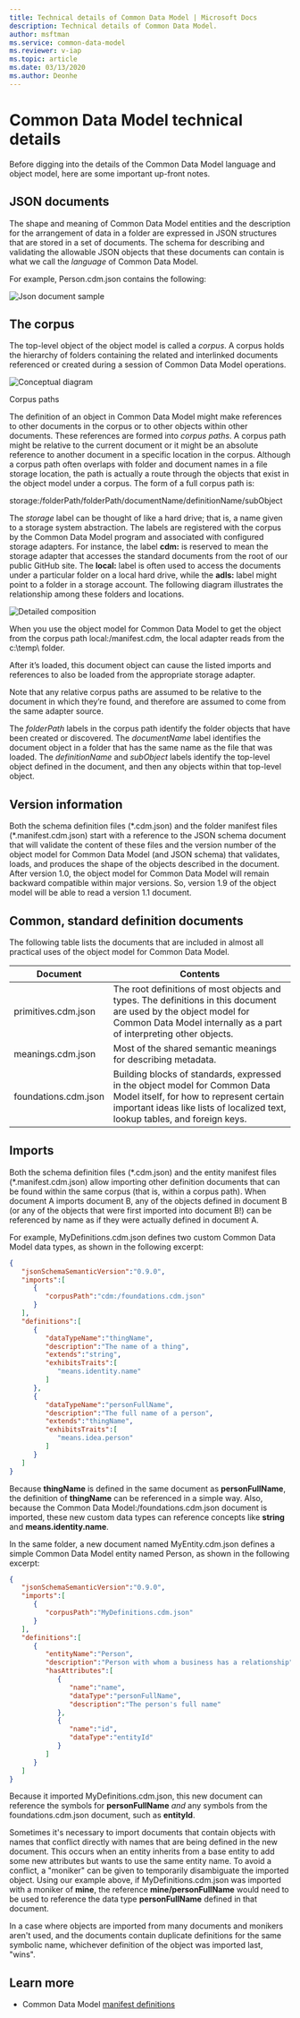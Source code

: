 ```yaml
---
title: Technical details of Common Data Model | Microsoft Docs
description: Technical details of Common Data Model.
author: msftman
ms.service: common-data-model
ms.reviewer: v-iap
ms.topic: article
ms.date: 03/13/2020
ms.author: Deonhe
---
```



# Common Data Model technical details

Before digging into the details of the Common Data Model language and object model, here are some important up-front notes.

## JSON documents


The shape and meaning of Common Data Model entities and the description for the arrangement of data in a folder are expressed in JSON structures that are stored in a set of documents. The schema for describing and validating the allowable JSON objects that these documents can contain is what we call the *language* of Common Data Model.

For example, Person.cdm.json contains the following:

![Json document sample](../media/sdk/technical-details/json-doc-sample.png) 

## The corpus

The top-level object of the object model is called a *corpus*. A corpus holds the hierarchy of folders containing the related and interlinked documents referenced or created during a session of Common Data Model operations.


![Conceptual diagram](../media/sdk/technical-details/conceptual-corpus-diagram.png) 

Corpus paths

The definition of an object in Common Data Model might make references to other documents in the corpus or to other objects within other documents. These references are formed into *corpus paths*. A corpus path might be relative to
the current document or it might be an absolute reference to another document in a specific location in the corpus. Although a corpus path often overlaps with folder and document names in a file storage location, the path is actually a
route through the objects that exist in the object model under a corpus. The form of a full corpus path is:

storage:/folderPath/folderPath/documentName/definitionName/subObject

The *storage* label can be thought of like a hard drive; that is, a name given to a storage system abstraction. The labels are registered with the corpus by the Common Data Model program and associated with configured storage adapters.
For instance, the label **cdm:** is reserved to mean the storage adapter that accesses the standard documents from the root of our public GitHub site. The **local:** label is often used to access the documents under a particular folder
on a local hard drive, while the **adls:** label might point to a folder in a storage account. The following diagram illustrates the relationship among these folders and locations.


![Detailed composition](../media/sdk/technical-details/detailed-corpus-composition.png) 

When you use the object model for Common Data Model to get the object from the corpus path local:/manifest.cdm, the local adapter reads from the c:\\temp\\ folder.

After it’s loaded, this document object can cause the listed imports and references to also be loaded from the appropriate storage adapter.

Note that any relative corpus paths are assumed to be relative to the document in which they’re found, and therefore are assumed to come from the same adapter source.

The *folderPath* labels in the corpus path identify the folder objects that have been created or discovered. The *documentName* label identifies the document object in a folder that has the same name as the file that was loaded. The
*definitionName* and *subObject* labels identify the top-level object defined in the document, and then any objects within that top-level object.

## Version information


Both the schema definition files (\*.cdm.json) and the folder manifest files (\*.manifest.cdm.json) start with a reference to the JSON schema document that will validate the content of these files and the version number of the object
model for Common Data Model (and JSON schema) that validates, loads, and produces the shape of the objects described in the document. After version 1.0, the object model for Common Data Model will remain backward compatible within
major versions. So, version 1.9 of the object model will be able to read a version 1.1 document.

## Common, standard definition documents


The following table lists the documents that are included in almost all practical uses of the object model for Common Data Model.

| Document             | Contents                                                                                                                                                                                              |
|----------------------|-------------------------------------------------------------------------------------------------------------------------------------------------------------------------------------------------------|
| primitives.cdm.json  | The root definitions of most objects and types. The definitions in this document are used by the object model for Common Data Model internally as a part of interpreting other objects.               |
| meanings.cdm.json    | Most of the shared semantic meanings for describing metadata.                                                                                                                                         |
| foundations.cdm.json | Building blocks of standards, expressed in the object model for Common Data Model itself, for how to represent certain important ideas like lists of localized text, lookup tables, and foreign keys. |

## Imports


Both the schema definition files (\*.cdm.json) and the entity manifest files (\*.manifest.cdm.json) allow importing other definition documents that can be found within the same corpus (that is, within a corpus path). When document A
imports document B, any of the objects defined in document B (or any of the objects that were first imported into document B!) can be referenced by name as if they were actually defined in document A.

For example, MyDefinitions.cdm.json defines two custom Common Data Model data types, as shown in the following excerpt:

```json
{
   "jsonSchemaSemanticVersion":"0.9.0",
   "imports":[
      {
         "corpusPath":"cdm:/foundations.cdm.json"
      }
   ],
   "definitions":[
      {
         "dataTypeName":"thingName",
         "description":"The name of a thing",
         "extends":"string",
         "exhibitsTraits":[
            "means.identity.name"
         ]
      },
      {
         "dataTypeName":"personFullName",
         "description":"The full name of a person",
         "extends":"thingName",
         "exhibitsTraits":[
            "means.idea.person"
         ]
      }
   ]
}
```

Because **thingName** is defined in the same document as **personFullName**, the definition of **thingName** can be referenced in a simple way. Also, because the Common Data Model:/foundations.cdm.json document is imported, these new custom data types can reference concepts like **string** and **means.identity.name**.

In the same folder, a new document named MyEntity.cdm.json defines a simple Common Data Model entity named Person, as shown in the following excerpt:

```json
{
   "jsonSchemaSemanticVersion":"0.9.0",
   "imports":[
      {
         "corpusPath":"MyDefinitions.cdm.json"
      }
   ],
   "definitions":[
      {
         "entityName":"Person",
         "description":"Person with whom a business has a relationship",
         "hasAttributes":[
            {
               "name":"name",
               "dataType":"personFullName",
               "description":"The person's full name"
            },
            {
               "name":"id",
               "dataType":"entityId"
            }
         ]
      }
   ]
}
```

Because it imported MyDefinitions.cdm.json, this new document can reference the symbols for **personFullName** *and* any symbols from the foundations.cdm.json document, such as **entityId**.

Sometimes it's necessary to import documents that contain objects with names that conflict directly with names that are being defined in the new document. This occurs when an entity inherits from a base entity to add some new attributes but wants to use the same entity name. To avoid a conflict, a "moniker" can be given to temporarily disambiguate the imported object. Using our example above, if MyDefinitions.cdm.json was imported with a moniker of **mine**, the reference **mine/personFullName** would need to be used to reference the data type **personFullName** defined in that document.

In a case where objects are imported from many documents and monikers aren't used, and the documents contain duplicate definitions for the same symbolic name, whichever definition of the object was imported last, "wins".

## Learn more

- Common Data Model [manifest definitions](manifest.md)


